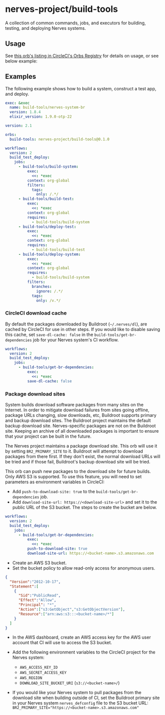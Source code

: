 # nerves-project/build-tools

A collection of common commands, jobs, and executors for building, testing, and
deploying Nerves systems.

## Usage

See [this orb's listing in CircleCI's Orbs Registry](https://circleci.com/orbs/registry/orb/nerves-project/build-tools)
for details on usage, or see below example:

## Examples

The following example shows how to build a system, construct a test app,
and deploy.

```yaml
exec: &exec
  name: build-tools/nerves-system-br
  version: 1.8.4
  elixir_version: 1.9.0-otp-22

version: 2.1

orbs:
  build-tools: nerves-project/build-tools@0.1.0

workflows:
  version: 2
  build_test_deploy:
    jobs:
      - build-tools/build-system:
          exec:
            <<: *exec
          context: org-global
          filters:
            tags:
              only: /.*/
      - build-tools/build-test:
          exec:
            <<: *exec
          context: org-global
          requires:
            - build-tools/build-system
      - build-tools/deploy-test:
          exec:
            <<: *exec
          context: org-global
          requires:
            - build-tools/build-test
      - build-tools/deploy-system:
          exec:
            <<: *exec
          context: org-global
          requires:
            - build-tools/build-system
          filters:
            branches:
              ignore: /.*/
            tags:
              only: /v.*/
```

### CircleCI download cache

By default the packages downloaded by Buildroot (`~/.nerves/dl`), are cached by
CircleCI for use in other steps. If you would like to disable saving this cache,
set `save-dl-cache: false` in the `build-tools/get-br-dependencies` job for your
Nerves system's CI workflow.

```yaml
workflows:
  version: 2
  build_test_deploy:
    jobs:
      - build-tools/get-br-dependencies:
          exec:
            <<: *exec
          save-dl-cache: false
```

### Package download sites

System builds download software packages from many sites on the Internet. In order to mitigate download
failures from sites going offline, package URLs changing, slow downloads, etc, Buildroot supports primary and 
backup download sites. The Buildroot project maintains the default backup download site. Nerves-specific packages are not on the Buildroot site. Keeping an archive of all downloaded packages is important to ensure that your project can be built in the future.

The Nerves project maintains a package download site. This orb will use it by setting `BR2_PRIMARY_SITE` to it. Buildroot will attempt to download packages from there first. If they don't exist, the normal download URLs will be tried and if those fail, Buildroot's backup download site will be tried.

This orb can push new packages to the download site for future builds. Only AWS S3 is supported. To use this feature, you will need to set parameters as environment variables in CircleCI:

- Add `push-to-download-site: true` to the `build-tools/get-br-dependencies` job.
- Add `download-site-url: https://<download-site-url>` and set it to the public
  URL of the S3 bucket. The steps to create the bucket are below.

```yaml
workflows:
  version: 2
  build_test_deploy:
    jobs:
      - build-tools/get-br-dependencies:
          exec:
            <<: *exec
          push-to-download-site: true
          download-site-url: https://<bucket-name>.s3.amazonaws.com
```

- Create an AWS S3 bucket.
- Set the bucket policy to allow read-only access for anonymous users.

```json
{
  "Version":"2012-10-17",
  "Statement":[
    {
      "Sid":"PublicRead",
      "Effect":"Allow",
      "Principal": "*",
      "Action":["s3:GetObject","s3:GetObjectVersion"],
      "Resource":["arn:aws:s3:::<bucket-name>/*"]
    }
  ]
}
```

- In the AWS dashboard, create an AWS access key for the AWS user account that
  CI will use to access the S3 bucket.

- Add the following environment variables to the CircleCI project for the
  Nerves system:
  - `AWS_ACCESS_KEY_ID`
  - `AWS_SECRET_ACCESS_KEY`
  - `AWS_REGION`
  - `DOWNLOAD_SITE_BUCKET_URI` (`s3://<bucket-name>/`)

- If you would like your Nerves system to pull packages from the download site
  when building outside of CI, set the Buildroot primary site in your Nerves
  system `nerves_defconfig` file to the S3 bucket URL:
  `BR2_PRIMARY_SITE="https://<bucket-name>.s3.amazonaws.com"`
